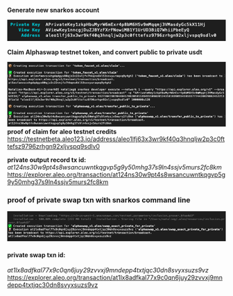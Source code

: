 **Generate new snarkos account**

![setup](<Screenshot 2024-06-11 at 16.39.54.png>)

**Claim Alphaswap testnet token, and convert public to private usdt**

![claim tokens](<Screenshot 2024-06-11 at 17.10.08.png>)
**proof of claim for aleo testnet credits**
https://testnetbeta.aleo123.io/address/aleo1lfj63x3wr9kf40q3hnqljw2p3c0fttefsz9796zrhgn92xljvspq9sdlv0


**private output record tx id:** *at124ns30w9pt4s8wsancuwntkqgvp5g9y50mhg37s9ln4ssjv5murs2fc8km*
https://explorer.aleo.org/transaction/at124ns30w9pt4s8wsancuwntkqgvp5g9y50mhg37s9ln4ssjv5murs2fc8km


### **proof of private swap txn with snarkos command line**
![private swap proof](<Screenshot 2024-06-11 at 19.01.57.png>)
#### **private swap txn id:** 
 *at1lx8adfkal77x9c0qn6juy29zvvxj9mndepp4txtjqc30dn8svyxsuzs9vz*
https://explorer.aleo.org/transaction/at1lx8adfkal77x9c0qn6juy29zvvxj9mndepp4txtjqc30dn8svyxsuzs9vz
